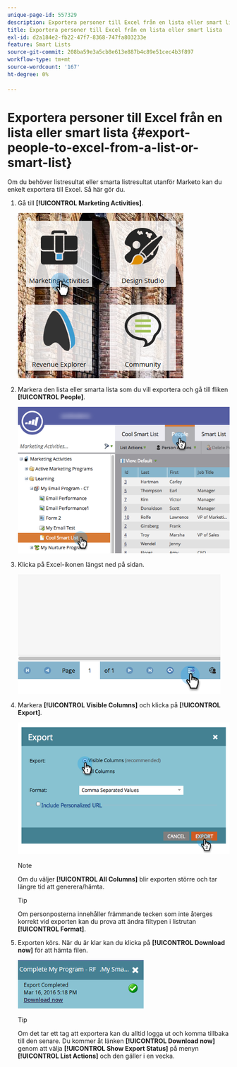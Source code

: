 ```yaml
---
unique-page-id: 557329
description: Exportera personer till Excel från en lista eller smart lista - Marketo Docs - produktdokumentation
title: Exportera personer till Excel från en lista eller smart lista
exl-id: d2a184e2-fb22-47f7-8368-747fa803233e
feature: Smart Lists
source-git-commit: 208ba59e3a5cb8e613e887b4c89e51cec4b3f897
workflow-type: tm+mt
source-wordcount: '167'
ht-degree: 0%

---
```


# Exportera personer till Excel från en lista eller smart lista {#export-people-to-excel-from-a-list-or-smart-list}

Om du behöver listresultat eller smarta listresultat utanför Marketo kan du enkelt exportera till Excel. Så här gör du.

1. Gå till **[!UICONTROL Marketing Activities]**.

   ![](assets/ma.png)

1. Markera den lista eller smarta lista som du vill exportera och gå till fliken **[!UICONTROL People]**.

   ![](assets/smartlistpeopletab-hands.png)

1. Klicka på Excel-ikonen längst ned på sidan.

   ![](assets/exportpeople.png)

1. Markera **[!UICONTROL Visible Columns]** och klicka på **[!UICONTROL Export]**.

   ![](assets/image2014-9-11-14-3a1-3a37.png)

   >[!NOTE]
   >
   >Om du väljer **[!UICONTROL All Columns]** blir exporten större och tar längre tid att generera/hämta.

   >[!TIP]
   >
   >Om personposterna innehåller främmande tecken som inte återges korrekt vid exporten kan du prova att ändra filtypen i listrutan **[!UICONTROL Format]**.

1. Exporten körs. När du är klar kan du klicka på **[!UICONTROL Download now]** för att hämta filen.

   ![](assets/popup.png)

   >[!TIP]
   >
   >Om det tar ett tag att exportera kan du alltid logga ut och komma tillbaka till den senare. Du kommer åt länken **[!UICONTROL Download now]** genom att välja **[!UICONTROL Show Export Status]** på menyn **[!UICONTROL List Actions]** och den gäller i en vecka.

